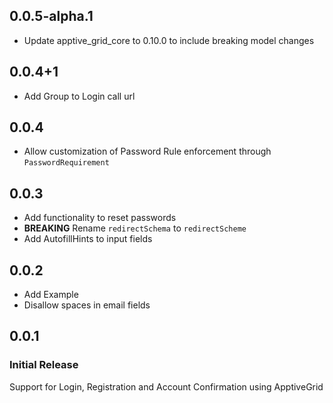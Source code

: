 ## 0.0.5-alpha.1
* Update apptive_grid_core to 0.10.0 to include breaking model changes

## 0.0.4+1
* Add Group to Login call url

## 0.0.4
* Allow customization of Password Rule enforcement through `PasswordRequirement`

## 0.0.3
* Add functionality to reset passwords
* **BREAKING** Rename `redirectSchema` to `redirectScheme`
* Add AutofillHints to input fields

## 0.0.2
* Add Example
* Disallow spaces in email fields

## 0.0.1

### Initial Release
Support for Login, Registration and Account Confirmation using ApptiveGrid
